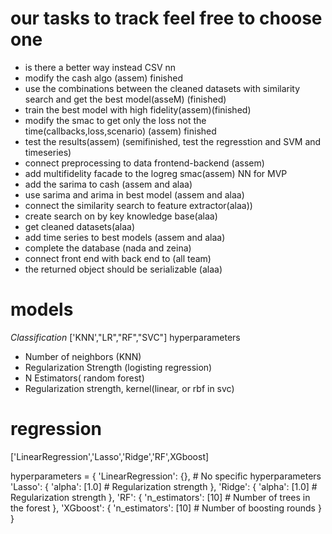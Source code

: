 # our tasks to track feel free to choose one

- is there a better way instead CSV nn
- modify the cash algo (assem) finished
- use the combinations between the cleaned datasets with similarity search and get the best model(asseM) (finished)
- train the best model with high fidelity(assem)(finished)
- modify the smac to get only the loss not the time(callbacks,loss,scenario) (assem) finished
- test the results(assem) (semifinished, test the regresstion and SVM and timeseries)
- connect preprocessing to data frontend-backend (assem)
- add multifidelity facade to the logreg smac(assem) NN for MVP
- add the sarima to cash (assem and alaa)
- use sarima and arima in best model (assem and alaa)
- connect the similarity search to feature extractor(alaa))
- create search on by key knowledge base(alaa)
- get cleaned datasets(alaa)
- add time series to best models (assem and alaa)
- complete the database (nada and zeina)
- connect front end with back end to (all team)
- the returned object should be serializable (alaa)

# models

_Classification_
['KNN',"LR","RF","SVC"]
hyperparameters

- Number of neighbors (KNN)
- Regularization Strength (logisting regression)
- N Estimators( random forest)
- Regularization strength, kernel(linear, or rbf in svc)

# regression

['LinearRegression','Lasso','Ridge','RF',XGboost]

hyperparameters = {
'LinearRegression': {}, # No specific hyperparameters
'Lasso': {
'alpha': [1.0] # Regularization strength
},
'Ridge': {
'alpha': [1.0] # Regularization strength
},
'RF': {
'n_estimators': [10] # Number of trees in the forest
},
'XGboost': {
'n_estimators': [10] # Number of boosting rounds
}
}
